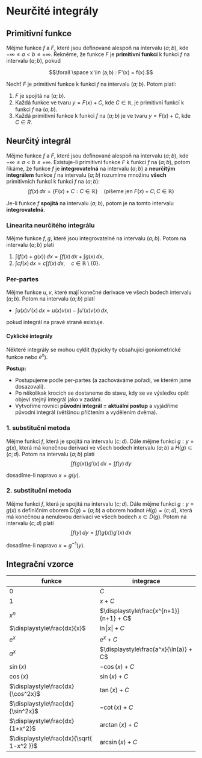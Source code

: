 # Neurčité integrály

## Primitivní funkce

Mějme funkce $f$ a $F$, které jsou definované alespoň na intervalu $(a;b)$, kde $-\infty \leq a < b \leq +\infty$. Řekněme, že funkce $F$ je **primitivní funkcí** k funkci $f$ na intervalu $(a;b)$, pokud

$$\forall \space x \in (a;b) : F'(x) = f(x).$$

Nechť $F$ je primitivní funkce k funkci $f$ na intervalu $(a; b)$. Potom platí:  
1) $F$ je spojitá na $(a; b)$.  
2) Každá funkce ve tvaru $y = F (x) + C$, kde $C \in \mathbb{R}$, je primitivní funkcí k funkci $f$ na $(a; b)$.  
3) Každá primitivní funkce k funkci $f$ na $(a; b)$ je ve tvaru $y = F (x) + C$, kde $C \in R$.

## Neurčitý integrál

Mějme funkce $f$ a $F$, které jsou definované alespoň na intervalu $(a;b)$, kde $-\infty \leq a < b \leq +\infty$.  Existuje-li primitivní funkce $F$ k funkci $f$ na $(a;b)$, potom říkáme, že funkce $f$ je **integrovatelná** na intervalu $(a;b)$ a **neurčitým integrálem** funkce $f$ na intervalu $(a;b)$ rozumíme množinu __všech__ primitivních funkcí k funkci $f$ na $(a;b)$:
$$
\int f(x) \, dx = \{F(x) + C : C \in \mathbb{R}\} \quad (\text{píšeme jen } F(x) + C; C \in \mathbb{R})
$$

Je-li funkce $f$ **spojitá** na intervalu $(a; b)$, potom je na tomto intervalu **integrovatelná**.

### Linearita neurčitého integrálu

Mějme funkce $f, g$, které jsou integrovatelné na intervalu $(a;b)$. Potom na intervalu $(a;b)$ platí
1) $\displaystyle\int (f(x)+g(x)) \, dx = \int f(x) \, dx + \int g(x) \, dx$,
2) $\displaystyle\int cf(x) \, dx = c \int f(x) \, dx, \quad c\in \mathbb{R} \setminus \{ 0 \}$.

### Per-partes

Mějme funkce $u, v$, které mají konečné derivace ve všech bodech intervalu $(a;b)$. Potom na intervalu $(a;b)$ platí
- $\displaystyle\int u(x)v'(x) \, dx = u(x)v(x) - \int u'(x)v(x) \, dx$,

pokud integrál na pravé straně existuje.

#### Cyklické integrály

Některé integrály se mohou cyklit (typicky ty obsahující goniometrické funkce nebo $e^x$).

**Postup:**
- Postupujeme podle per-partes (a zachováváme pořadí, ve kterém jsme dosazovali).
- Po několikak krocích se dostaneme do stavu, kdy se ve výsledku opět objeví stejný integrál jako v zadání.
- Vytvoříme rovnici **původní integrál = aktuální postup** a vyjádříme původní integrál (většinou přičtením a vydělením dvěma).

### 1. substituční metoda

Mějme funkci $f$, která je spojitá na intervalu $(c;d)$. Dále mějme funkci $g: y = g(x)$, která má konečnou derivaci ve všech bodech intervalu $(a;b)$ a $H(g) \subset (c;d)$. Potom na intervalu $(a;b)$ platí
$$
\displaystyle\int f(g(x))g'(x) \, dx = \int f(y) \, dy  
$$

dosadíme-li napravo $x = g(y)$.

### 2. substituční metoda

Mějme funkci $f$, která je spojitá na intervalu $(c;d)$. Dále mějme funkci $g: y = g(x)$ s definičním oborem $D(g) = (a;b)$ a oborem hodnot $H(g) = (c;d)$, která má konečnou a nenulovou derivaci ve všech bodech $x \in D(g)$. Potom na intervalu $(c;d)$ platí
$$
\displaystyle\int f(y) \, dy = \int f(g(x))g'(x) \, dx 
$$

dosadíme-li napravo $x = g^{-1}(y)$.

## Integrační vzorce

| funkce                                   | integrace                             |
| ---------------------------------------- | ------------------------------------- |
| $0$                                      | $C$                                   |
| $1$                                      | $x + C$                               |
| $x^n$                                    | $\displaystyle\frac{x^{n+1}}{n+1} + C$    |
| $\displaystyle\frac{dx}{x}$                           | $\ln \vert x\vert + C$                |
| $e^x$                                    | $e^x + C$                             |
| $a^x$                                    | $\displaystyle\frac{a^x}{\ln(a)} + C$ |
| $\sin(x)$                                | $-\cos(x) + C$                        |
| $\cos(x)$                                | $\sin(x) + C$                         |
| $\displaystyle\frac{dx}{\cos^2x}$        | $\tan(x) + C$                         |
| $\displaystyle\frac{dx}{\sin^2x}$        | $-\cot(x) + C$                        |
| $\displaystyle\frac{dx}{1+x^2}$          | $\arctan(x) + C$                      |
| $\displaystyle\frac{dx}{\sqrt{ 1-x^2 }}$ | $\arcsin(x) + C$                      |
